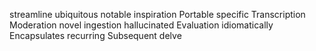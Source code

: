 streamline
ubiquitous
notable
inspiration
Portable
specific
Transcription
Moderation
novel
ingestion
hallucinated
Evaluation
idiomatically
Encapsulates
recurring
Subsequent
delve